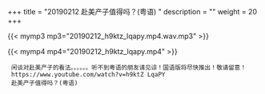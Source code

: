+++
title = "20190212  赴美产子值得吗？(粤语) "
description = ""
weight = 20
+++

{{< mymp3 mp3="20190212_h9ktz_lqapy.mp4.wav.mp3" >}}

{{< mymp4 mp4="20190212_h9ktz_lqapy.mp4" >}}

     闲谈对赴美产子的看法。。。。。。听不到粤语的朋友请见谅！国语版将尽快推出！敬请留意！ 
     https://www.youtube.com/watch?v=h9ktZ LqaPY 
     赴美产子值得吗？(粤语) 
